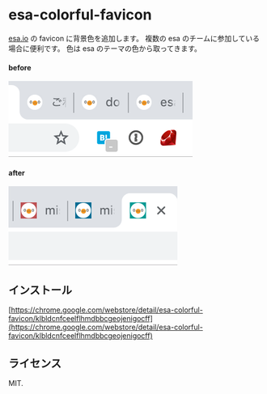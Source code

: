 # esa-colorful-favicon

[esa.io](https://esa.io) の favicon に背景色を追加します。
複数の esa のチームに参加している場合に便利です。
色は esa のテーマの色から取ってきます。

#### before

![before](images/esa_before.png)

#### after

![after](images/esa_after.png)

## インストール

[https://chrome.google.com/webstore/detail/esa-colorful-favicon/klbldcnfceelflhmdbbcgeojenigocff](https://chrome.google.com/webstore/detail/esa-colorful-favicon/klbldcnfceelflhmdbbcgeojenigocff)

## ライセンス

MIT.
